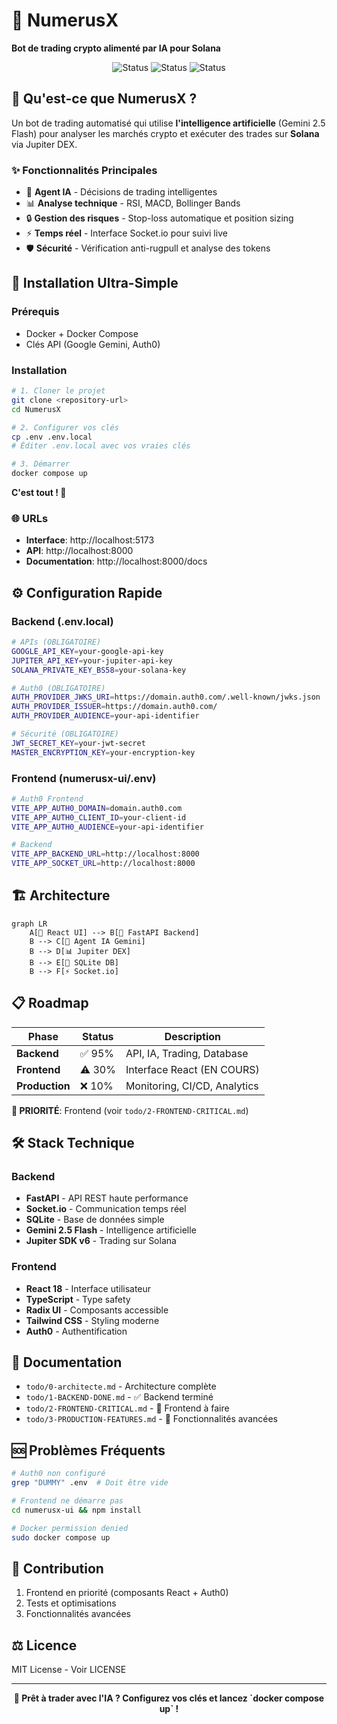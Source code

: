 # 🚀 NumerusX

**Bot de trading crypto alimenté par IA pour Solana** 

<div align="center">

![Status](https://img.shields.io/badge/Backend-95%25_Complete-green)
![Status](https://img.shields.io/badge/Frontend-30%25_Progress-orange)
![Status](https://img.shields.io/badge/Production-10%25_TODO-red)

</div>

## 🎯 Qu'est-ce que NumerusX ?

Un bot de trading automatisé qui utilise **l'intelligence artificielle** (Gemini 2.5 Flash) pour analyser les marchés crypto et exécuter des trades sur **Solana** via Jupiter DEX.

### ✨ Fonctionnalités Principales

- 🤖 **Agent IA** - Décisions de trading intelligentes
- 📊 **Analyse technique** - RSI, MACD, Bollinger Bands
- 🔒 **Gestion des risques** - Stop-loss automatique et position sizing
- ⚡ **Temps réel** - Interface Socket.io pour suivi live
- 🛡️ **Sécurité** - Vérification anti-rugpull et analyse des tokens

## 🚦 Installation Ultra-Simple

### Prérequis
- Docker + Docker Compose
- Clés API (Google Gemini, Auth0)

### Installation
```bash
# 1. Cloner le projet
git clone <repository-url>
cd NumerusX

# 2. Configurer vos clés
cp .env .env.local
# Éditer .env.local avec vos vraies clés

# 3. Démarrer
docker compose up
```

**C'est tout ! 🎉**

### 🌐 URLs
- **Interface**: http://localhost:5173
- **API**: http://localhost:8000
- **Documentation**: http://localhost:8000/docs

## ⚙️ Configuration Rapide

### Backend (.env.local)
```bash
# APIs (OBLIGATOIRE)
GOOGLE_API_KEY=your-google-api-key
JUPITER_API_KEY=your-jupiter-api-key  
SOLANA_PRIVATE_KEY_BS58=your-solana-key

# Auth0 (OBLIGATOIRE)
AUTH_PROVIDER_JWKS_URI=https://domain.auth0.com/.well-known/jwks.json
AUTH_PROVIDER_ISSUER=https://domain.auth0.com/
AUTH_PROVIDER_AUDIENCE=your-api-identifier

# Sécurité (OBLIGATOIRE)
JWT_SECRET_KEY=your-jwt-secret
MASTER_ENCRYPTION_KEY=your-encryption-key
```

### Frontend (numerusx-ui/.env)
```bash
# Auth0 Frontend
VITE_APP_AUTH0_DOMAIN=domain.auth0.com
VITE_APP_AUTH0_CLIENT_ID=your-client-id
VITE_APP_AUTH0_AUDIENCE=your-api-identifier

# Backend
VITE_APP_BACKEND_URL=http://localhost:8000
VITE_APP_SOCKET_URL=http://localhost:8000
```

## 🏗️ Architecture

```mermaid
graph LR
    A[🎨 React UI] --> B[🔗 FastAPI Backend]
    B --> C[🤖 Agent IA Gemini]
    B --> D[📊 Jupiter DEX]
    B --> E[💾 SQLite DB]
    B --> F[⚡ Socket.io]
```

## 📋 Roadmap

| Phase | Status | Description |
|-------|--------|-------------|
| **Backend** | ✅ 95% | API, IA, Trading, Database |
| **Frontend** | ⚠️ 30% | Interface React (EN COURS) |
| **Production** | ❌ 10% | Monitoring, CI/CD, Analytics |

**🚨 PRIORITÉ**: Frontend (voir `todo/2-FRONTEND-CRITICAL.md`)

## 🛠️ Stack Technique

### Backend
- **FastAPI** - API REST haute performance
- **Socket.io** - Communication temps réel  
- **SQLite** - Base de données simple
- **Gemini 2.5 Flash** - Intelligence artificielle
- **Jupiter SDK v6** - Trading sur Solana

### Frontend  
- **React 18** - Interface utilisateur
- **TypeScript** - Type safety
- **Radix UI** - Composants accessible
- **Tailwind CSS** - Styling moderne
- **Auth0** - Authentification

## 📖 Documentation

- `todo/0-architecte.md` - Architecture complète
- `todo/1-BACKEND-DONE.md` - ✅ Backend terminé
- `todo/2-FRONTEND-CRITICAL.md` - 🚨 Frontend à faire
- `todo/3-PRODUCTION-FEATURES.md` - 🚀 Fonctionnalités avancées

## 🆘 Problèmes Fréquents

```bash
# Auth0 non configuré
grep "DUMMY" .env  # Doit être vide

# Frontend ne démarre pas
cd numerusx-ui && npm install

# Docker permission denied
sudo docker compose up
```

## 🤝 Contribution

1. Frontend en priorité (composants React + Auth0)
2. Tests et optimisations
3. Fonctionnalités avancées

## ⚖️ Licence

MIT License - Voir LICENSE

---

<div align="center">
<strong>🚀 Prêt à trader avec l'IA ? Configurez vos clés et lancez `docker compose up` !</strong>
</div>